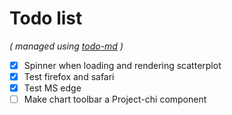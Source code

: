# Todo list

_\( managed using [todo-md](https://github.com/Hypercubed/todo-md) \)_

- [x] Spinner when loading and rendering scatterplot
- [x] Test firefox and safari
- [x] Test MS edge
- [ ] Make chart toolbar a Project-chi component
